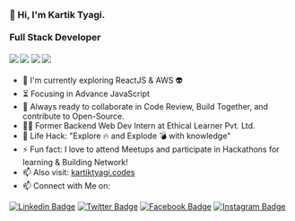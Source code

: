 <h3 align="left">
  <br>👋 Hi, I'm Kartik Tyagi.</br>
  <br> Full Stack Developer
</h3> 

   ####      ![](https://img.shields.io/badge/Web%20Development-%3C%2F%3E-brightgreen) ![](https://img.shields.io/badge/NodeJS-%3C%2F%3E-blue) ![](https://img.shields.io/badge/Backend-%3C%2F%3E-blueviolet) ![](https://img.shields.io/badge/Cloud%20Deployement-%3A%5E-informational)

- :telescope: I'm currently exploring ReactJS & AWS :alien:
- :hourglass_flowing_sand: Focusing in Advance JavaScript
- :microscope: Always ready to collaborate in Code Review, Build Together, and contribute to Open-Source.
- :man_technologist: Former Backend Web Dev Intern at Ethical Learner Pvt. Ltd.
- :dart: Life Hack: "Explore :fire: and Explode :bomb: with knowledge" 
- :zap: Fun fact: I love to attend Meetups and participate in Hackathons for learning & Building Network!
- 📫 Also visit: [kartiktyagi.codes](https://kartiktyagi.codes/)
- :mailbox: Connect with Me on: <br>

[![Linkedin Badge](https://img.shields.io/badge/-@geniakartik-blue?style=flat-square&logo=Linkedin&logoColor=white&link=https://www.linkedin.com/in/genial-kartik/)](https://www.linkedin.com/in/genial-kartik/) [![Twitter Badge](https://img.shields.io/badge/-@genialkartik-1ca0f1?style=flat-square&labelColor=1ca0f1&logo=twitter&logoColor=white&link=https://twitter.com/genialkartik)](https://twitter.com/genialkartik) [![Facebook Badge](https://img.shields.io/badge/-@genialkartik-3b5998?style=flat-square&labelColor=3b5998&logo=facebook&logoColor=white&link=https://www.facebook.com/genialkartik)](https://www.facebook.com/genialkartik) [![Instagram Badge](https://img.shields.io/badge/-@genialkartik-D7008A?style=flat-square&labelColor=D7008A&logo=Instagram&logoColor=white&link=https://www.instagram.com/genialkartik/)](https://www.instagram.com/genialkartik/)
